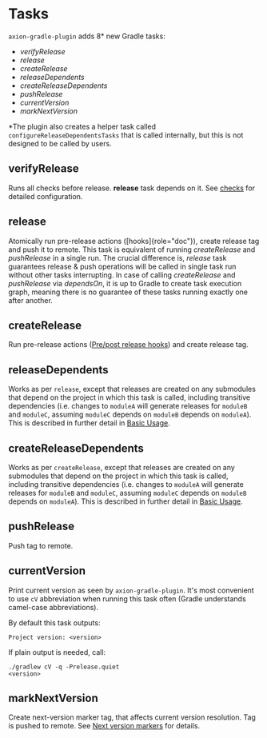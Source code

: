 # Tasks

`axion-gradle-plugin` adds 8* new Gradle tasks:

-   *verifyRelease*
-   *release*
-   *createRelease*
-   *releaseDependents*
-   *createReleaseDependents*
-   *pushRelease*
-   *currentVersion*
-   *markNextVersion*

*The plugin also creates a helper task called `configureReleaseDependentsTasks` that is called internally, but this is not designed to be called by users.

## verifyRelease

Runs all checks before release. **release** task depends on it. See
[checks](checks.md) for detailed configuration.

## release

Atomically run pre-release actions ([hooks]{role="doc"}), create release
tag and push it to remote. This task is equivalent of running
*createRelease* and *pushRelease* in a single run. The crucial
difference is, *release* task guarantees release & push operations will
be called in single task run without other tasks interrupting. In case
of calling *createRelease* and *pushRelease* via *dependsOn*, it is up
to Gradle to create task execution graph, meaning there is no guarantee
of these tasks running exactly one after another.

## createRelease

Run pre-release actions ([Pre/post release hooks](hooks.md)) and create release tag.

## releaseDependents

Works as per `release`, except that releases are created on any submodules that depend on the project in which this task is called, including transitive dependencies (i.e. changes to `moduleA` will generate releases for `moduleB` and `moduleC`, assuming `moduleC` depends on `moduleB` depends on `moduleA`).  This is described in further detail in [Basic Usage](../basic_usage.md).

## createReleaseDependents

Works as per `createRelease`, except that releases are created on any submodules that depend on the project in which this task is called, including transitive dependencies (i.e. changes to `moduleA` will generate releases for `moduleB` and `moduleC`, assuming `moduleC` depends on `moduleB` depends on `moduleA`).  This is described in further detail in [Basic Usage](../basic_usage.md).

## pushRelease

Push tag to remote.

## currentVersion

Print current version as seen by `axion-gradle-plugin`. It\'s most
convenient to use `cV` abbreviation when running this task often (Gradle
understands camel-case abbreviations).

By default this task outputs:

    Project version: <version>

If plain output is needed, call:

    ./gradlew cV -q -Prelease.quiet
    <version>

## markNextVersion

Create next-version marker tag, that affects current version resolution.
Tag is pushed to remote. See [Next version markers](next_version.md) for details.
